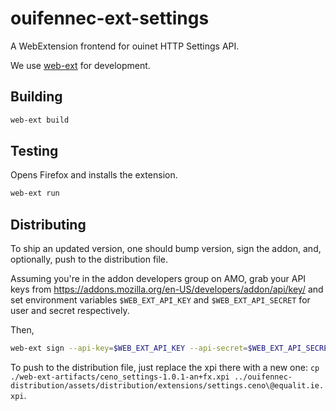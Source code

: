 # ouifennec-ext-settings

A WebExtension frontend for ouinet HTTP Settings API.

We use [web-ext](https://developer.mozilla.org/en-US/docs/Mozilla/Add-ons/WebExtensions/Getting_started_with_web-ext) for development.

## Building

```sh
web-ext build
```

## Testing
Opens Firefox and installs the extension. 
```sh
web-ext run
```

## Distributing

To ship an updated version, one should bump version, sign the addon, and, optionally, push to the distribution file.

Assuming you're in the addon developers group on AMO, grab your API keys from <https://addons.mozilla.org/en-US/developers/addon/api/key/> and set environment variables `$WEB_EXT_API_KEY` and `$WEB_EXT_API_SECRET` for user and secret respectively.

Then, 
```sh
web-ext sign --api-key=$WEB_EXT_API_KEY --api-secret=$WEB_EXT_API_SECRET
```

To push to the distribution file, just replace the xpi there with a new one: `cp ./web-ext-artifacts/ceno_settings-1.0.1-an+fx.xpi ../ouifennec-distribution/assets/distribution/extensions/settings.ceno\@equalit.ie.xpi`.
